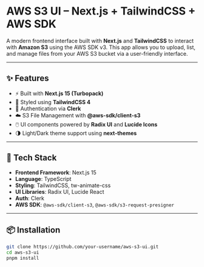 # AWS S3 UI – Next.js + TailwindCSS + AWS SDK

A modern frontend interface built with **Next.js** and **TailwindCSS** to interact with **Amazon S3** using the AWS SDK v3. This app allows you to upload, list, and manage files from your AWS S3 bucket via a user-friendly interface.

---

## ✨ Features

- ⚡ Built with **Next.js 15 (Turbopack)**
- 🎨 Styled using **TailwindCSS 4**
- 🔐 Authentication via **Clerk**
- ☁️ S3 File Management with **@aws-sdk/client-s3**
- 🖱️ UI components powered by **Radix UI** and **Lucide Icons**
- 🌗 Light/Dark theme support using **next-themes**

---

## 🧰 Tech Stack

- **Frontend Framework**: Next.js 15
- **Language**: TypeScript
- **Styling**: TailwindCSS, tw-animate-css
- **UI Libraries**: Radix UI, Lucide React
- **Auth**: Clerk
- **AWS SDK**: `@aws-sdk/client-s3`, `@aws-sdk/s3-request-presigner`

---

## 📦 Installation

```bash
git clone https://github.com/your-username/aws-s3-ui.git
cd aws-s3-ui
pnpm install
